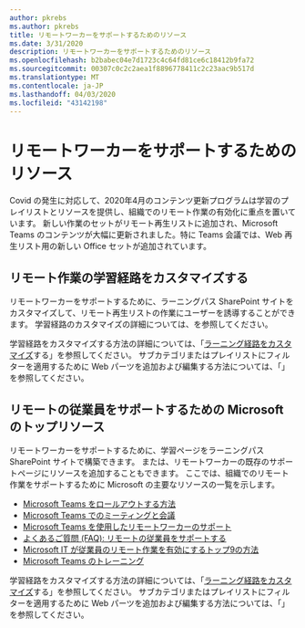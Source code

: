 ```yaml
---
author: pkrebs
ms.author: pkrebs
title: リモートワーカーをサポートするためのリソース
ms.date: 3/31/2020
description: リモートワーカーをサポートするためのリソース
ms.openlocfilehash: b2babec04e7d1723c4c64fd81ce6c18412b9fa72
ms.sourcegitcommit: 00307c0c2c2aea1f8896778411c2c23aac9b517d
ms.translationtype: MT
ms.contentlocale: ja-JP
ms.lasthandoff: 04/03/2020
ms.locfileid: "43142198"
---
```

# <a name="resources-for-supporting-your-remote-workforce"></a>リモートワーカーをサポートするためのリソース
Covid の発生に対応して、2020年4月のコンテンツ更新プログラムは学習のプレイリストとリソースを提供し、組織でのリモート作業の有効化に重点を置いています。 新しい作業のセットがリモート再生リストに追加され、Microsoft Teams のコンテンツが大幅に更新されました。特に Teams 会議では、Web 再生リスト用の新しい Office セットが追加されています。 

## <a name="customize-learning-pathways-for-remote-work"></a>リモート作業の学習経路をカスタマイズする
リモートワーカーをサポートするために、ラーニングパス SharePoint サイトをカスタマイズして、リモート再生リストの作業にユーザーを誘導することができます。 学習経路のカスタマイズの詳細については、を参照してください。

学習経路をカスタマイズする方法の詳細については、「[ラーニング経路をカスタマイズ](custom_overview.md)する」を参照してください。 サブカテゴリまたはプレイリストにフィルターを適用するために Web パーツを追加および編集する方法については、「」を参照してください。 

## <a name="top-resources-from-microsoft-for-supporting-your-remote-workforce"></a>リモートの従業員をサポートするための Microsoft のトップリソース
リモートワーカーをサポートするために、学習ページをラーニングパス SharePoint サイトで構築できます。 または、リモートワーカーの既存のサポートページにリソースを追加することもできます。 ここでは、組織でのリモート作業をサポートするために Microsoft の主要なリソースの一覧を示します。 
- [Microsoft Teams をロールアウトする方法](https://docs.microsoft.com/en-us/microsoftteams/how-to-roll-out-teams)
- [Microsoft Teams でのミーティングと会議](https://docs.microsoft.com/en-us/microsoftteams/deploy-meetings-microsoft-teams-landing-page)
- [Microsoft Teams を使用したリモートワーカーのサポート](https://docs.microsoft.com/en-us/microsoftteams/support-remote-work-with-teams)
- [よくあるご質問 (FAQ): リモートの従業員をサポートする](https://docs.microsoft.com/en-us/microsoftteams/faq-support-remote-workforce)
- [Microsoft IT が従業員のリモート作業を有効にするトップ9の方法](https://www.microsoft.com/en-us/microsoft-365/blog/2020/03/12/top-9-ways-microsoft-it-enabling-remote-work-employees/)
- [Microsoft Teams のトレーニング](https://docs.microsoft.com/en-us/microsoftteams/training-microsoft-teams-landing-page)


学習経路をカスタマイズする方法の詳細については、「[ラーニング経路をカスタマイズ](custom_overview.md)する」を参照してください。 サブカテゴリまたはプレイリストにフィルターを適用するために Web パーツを追加および編集する方法については、「」を参照してください。 


 
